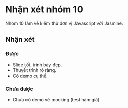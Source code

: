# Nhận xét nhóm 10

Nhóm 10 làm về kiểm thử đơn vị Javascript với Jasmine.

## Nhận xét

### Được

- Slide tốt, trình bày đẹp.
- Thuyết trình rõ ràng.
- Có demo cụ thể.

### Chưa được

- Chưa có demo về mocking (test hàm giả)
